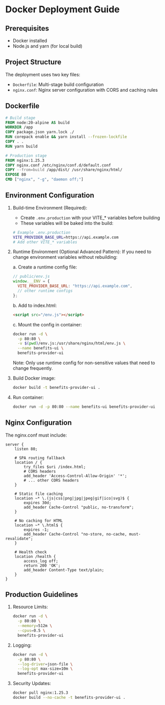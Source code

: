 # Docker Deployment Guide

## Prerequisites

- Docker installed
- Node.js and yarn (for local build)

## Project Structure

The deployment uses two key files:
- `Dockerfile`: Multi-stage build configuration
- `nginx.conf`: Nginx server configuration with CORS and caching rules

## Dockerfile

```dockerfile
# Build stage
FROM node:20-alpine AS build
WORKDIR /app
COPY package.json yarn.lock ./
RUN corepack enable && yarn install --frozen-lockfile
COPY . .
RUN yarn build

# Production stage
FROM nginx:1.25.3
COPY nginx.conf /etc/nginx/conf.d/default.conf
COPY --from=build /app/dist/ /usr/share/nginx/html/
EXPOSE 80
CMD ["nginx", "-g", "daemon off;"]
```

## Environment Configuration

1. Build-time Environment (Required):
   - Create `.env.production` with your VITE_* variables before building
   - These variables will be baked into the build:
   ```bash
   # Example .env.production
   VITE_PROVIDER_BASE_URL=https://api.example.com
   # Add other VITE_* variables
   ```

2. Runtime Environment (Optional Advanced Pattern):
   If you need to change environment variables without rebuilding:
   
   a. Create a runtime config file:
   ```javascript
   // public/env.js
   window.__ENV = {
     VITE_PROVIDER_BASE_URL: "https://api.example.com",
     // other runtime configs
   };
   ```
   
   b. Add to index.html:
   ```html
   <script src="/env.js"></script>
   ```
   
   c. Mount the config in container:
   ```bash
   docker run -d \
     -p 80:80 \
     -v $(pwd)/env.js:/usr/share/nginx/html/env.js \
     --name benefits-ui \
     benefits-provider-ui
   ```

   Note: Only use runtime config for non-sensitive values that need to change frequently.

3. Build Docker image:
   ```bash
   docker build -t benefits-provider-ui .
   ```

4. Run container:
   ```bash
   docker run -d -p 80:80 --name benefits-ui benefits-provider-ui
   ```

## Nginx Configuration

The nginx.conf must include:
```nginx
server {
    listen 80;
    
    # SPA routing fallback
    location / {
        try_files $uri /index.html;
        # CORS headers
        add_header 'Access-Control-Allow-Origin' '*';
        # ... other CORS headers
    }

    # Static file caching
    location ~* \.(js|css|png|jpg|jpeg|gif|ico|svg)$ {
        expires 30d;
        add_header Cache-Control "public, no-transform";
    }

    # No caching for HTML
    location ~* \.html$ {
        expires -1;
        add_header Cache-Control "no-store, no-cache, must-revalidate";
    }

    # Health check
    location /health {
        access_log off;
        return 200 'OK';
        add_header Content-Type text/plain;
    }
}
```

## Production Guidelines

1. Resource Limits:
   ```bash
   docker run -d \
     -p 80:80 \
     --memory=512m \
     --cpus=0.5 \
     benefits-provider-ui
   ```

2. Logging:
   ```bash
   docker run -d \
     -p 80:80 \
     --log-driver=json-file \
     --log-opt max-size=10m \
     benefits-provider-ui
   ```

3. Security Updates:
   ```bash
   docker pull nginx:1.25.3
   docker build --no-cache -t benefits-provider-ui .
   ```